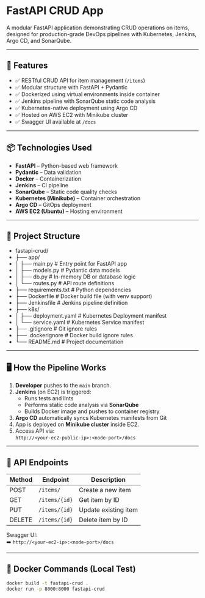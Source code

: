 # FastAPI CRUD App

A modular FastAPI application demonstrating CRUD operations on items, designed for production-grade DevOps pipelines with Kubernetes, Jenkins, Argo CD, and SonarQube.

---

## 🚀 Features

- ✅ RESTful CRUD API for item management (`/items`)
- ✅ Modular structure with FastAPI + Pydantic
- ✅ Dockerized using virtual environments inside container
- ✅ Jenkins pipeline with SonarQube static code analysis
- ✅ Kubernetes-native deployment using Argo CD
- ✅ Hosted on AWS EC2 with Minikube cluster
- ✅ Swagger UI available at `/docs`

---

## 📦 Technologies Used

- **FastAPI** – Python-based web framework
- **Pydantic** – Data validation
- **Docker** – Containerization
- **Jenkins** – CI pipeline
- **SonarQube** – Static code quality checks
- **Kubernetes (Minikube)** – Container orchestration
- **Argo CD** – GitOps deployment
- **AWS EC2 (Ubuntu)** – Hosting environment

---

## 🧱 Project Structure

- fastapi-crud/
- ├── app/
- │   ├── main.py                # Entry point for FastAPI app
- │   ├── models.py              # Pydantic data models
- │   ├── db.py                  # In-memory DB or database logic
- │   └── routes.py              # API route definitions
- ├── requirements.txt           # Python dependencies
- ├── Dockerfile                 # Docker build file (with venv support)
- ├── Jenkinsfile                # Jenkins pipeline definition
- ├── k8s/
- │   ├── deployment.yaml        # Kubernetes Deployment manifest
- │   └── service.yaml           # Kubernetes Service manifest
- ├── .gitignore                 # Git ignore rules
- ├── .dockerignore              # Docker build ignore rules
- └── README.md                  # Project documentation

---

## 🖥️ How the Pipeline Works

1. **Developer** pushes to the `main` branch.
2. **Jenkins** (on EC2) is triggered:
   - Runs tests and lints
   - Performs static code analysis via **SonarQube**
   - Builds Docker image and pushes to container registry
3. **Argo CD** automatically syncs Kubernetes manifests from Git
4. App is deployed on **Minikube cluster** inside EC2.
5. Access API via:  
   `http://<your-ec2-public-ip>:<node-port>/docs`

---

## 🔧 API Endpoints

| Method | Endpoint         | Description         |
|--------|------------------|---------------------|
| POST   | `/items/`        | Create a new item   |
| GET    | `/items/{id}`    | Get item by ID      |
| PUT    | `/items/{id}`    | Update existing item|
| DELETE | `/items/{id}`    | Delete item by ID   |

Swagger UI:  
➡️ `http://<your-ec2-ip>:<node-port>/docs`

---

## 🐳 Docker Commands (Local Test)

```bash
docker build -t fastapi-crud .
docker run -p 8000:8000 fastapi-crud
